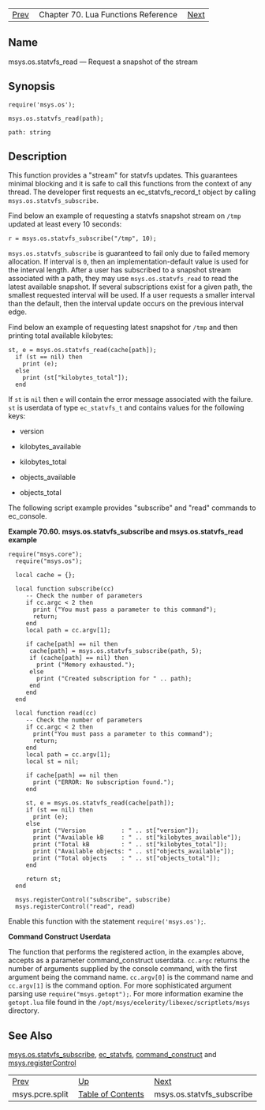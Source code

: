 |     |     |     |
| --- | --- | --- |
| [Prev](lua.ref.msys.pcre.split)  | Chapter 70. Lua Functions Reference |  [Next](lua.ref.msys.os.statvfs_subscribe) |

<a name="lua.ref.msys.os.statvfs_read"></a>
## Name

msys.os.statvfs_read — Request a snapshot of the stream

<a name="idp18289040"></a>
## Synopsis

`require('msys.os');`

`msys.os.statvfs_read(path);`

`path: string`<a name="idp18292736"></a>
## Description

This function provides a "stream" for statvfs updates. This guarantees minimal blocking and it is safe to call this functions from the context of any thread. The developer first requests an ec_statvfs_record_t object by calling `msys.os.statvfs_subscribe`.

Find below an example of requesting a statvfs snapshot stream on `/tmp` updated at least every 10 seconds:

`r = msys.os.statvfs_subscribe("/tmp", 10);`

`msys.os.statvfs_subscribe` is guaranteed to fail only due to failed memory allocation. If interval is `0`, then an implementation-default value is used for the interval length. After a user has subscribed to a snapshot stream associated with a path, they may use `msys.os.statvfs_read` to read the latest available snapshot. If several subscriptions exist for a given path, the smallest requested interval will be used. If a user requests a smaller interval than the default, then the interval update occurs on the previous interval edge.

Find below an example of requesting latest snapshot for `/tmp` and then printing total available kilobytes:

```
st, e = msys.os.statvfs_read(cache[path]);
  if (st == nil) then
    print (e);
  else
    print (st["kilobytes_total"]);
  end
```

If `st` is `nil` then `e` will contain the error message associated with the failure. `st` is userdata of type `ec_statvfs_t` and contains values for the following keys:

*   version

*   kilobytes_available

*   kilobytes_total

*   objects_available

*   objects_total

The following script example provides "subscribe" and "read" commands to ec_console.

<a name="lua.ref.msys.os.statvfs_read.example"></a>

**Example 70.60. msys.os.statvfs_subscribe and msys.os.statvfs_read example**

```
require("msys.core");
  require("msys.os");

  local cache = {};

  local function subscribe(cc)
     -- Check the number of parameters
     if cc.argc < 2 then
       print ("You must pass a parameter to this command");
       return;
     end
     local path = cc.argv[1];

     if cache[path] == nil then
      cache[path] = msys.os.statvfs_subscribe(path, 5);
      if (cache[path] == nil) then
        print ("Memory exhausted.");
      else
        print ("Created subscription for " .. path);
      end
     end
  end

  local function read(cc)
     -- Check the number of parameters
     if cc.argc < 2 then
       print("You must pass a parameter to this command");
       return;
     end
     local path = cc.argv[1];
     local st = nil;

     if cache[path] == nil then
       print ("ERROR: No subscription found.");
     end

     st, e = msys.os.statvfs_read(cache[path]);
     if (st == nil) then
       print (e);
     else
       print ("Version          : " .. st["version"]);
       print ("Available kB     : " .. st["kilobytes_available"]);
       print ("Total kB         : " .. st["kilobytes_total"]);
       print ("Available objects: " .. st["objects_available"]);
       print ("Total objects    : " .. st["objects_total"]);
     end

     return st;
  end

  msys.registerControl("subscribe", subscribe)
  msys.registerControl("read", read)
```

Enable this function with the statement `require('msys.os');`.

<a name="lua.ref.msys.os.statvfs_read.control_construct"></a>

**Command Construct Userdata**

The function that performs the registered action, in the examples above, accepts as a parameter command_construct userdata. `cc.argc` returns the number of arguments supplied by the console command, with the first argument being the command name. `cc.argv[0]` is the command name and `cc.argv[1]` is the command option. For more sophisticated argument parsing use `require("msys.getopt");`. For more information examine the `getopt.lua` file found in the `/opt/msys/ecelerity/libexec/scriptlets/msys` directory.

<a name="idp18319392"></a>
## See Also

[msys.os.statvfs_subscribe](lua.ref.msys.os.statvfs_subscribe "msys.os.statvfs_subscribe"), [ec_statvfs](https://support.messagesystems.com/docs/web-c-api/structs.ec_statvfs), [command_construct](https://support.messagesystems.com/docs/web-c-api/structs.command_construct) and [msys.registerControl](lua.ref.msys.registerControl "msys.registerControl")

|     |     |     |
| --- | --- | --- |
| [Prev](lua.ref.msys.pcre.split)  | [Up](lua.function.details) |  [Next](lua.ref.msys.os.statvfs_subscribe) |
| msys.pcre.split  | [Table of Contents](index) |  msys.os.statvfs_subscribe |

